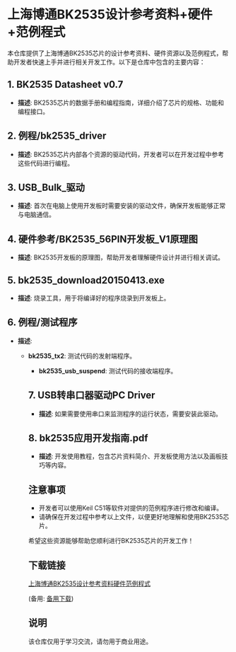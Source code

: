 # 上海博通BK2535设计参考资料+硬件+范例程式

本仓库提供了上海博通BK2535芯片的设计参考资料、硬件资源以及范例程式，帮助开发者快速上手并进行相关开发工作。以下是仓库中包含的主要内容：

## 1. BK2535 Datasheet v0.7
- **描述**: BK2535芯片的数据手册和编程指南，详细介绍了芯片的规格、功能和编程接口。

## 2. 例程/bk2535_driver
- **描述**: BK2535芯片内部各个资源的驱动代码，开发者可以在开发过程中参考这些代码进行编程。

## 3. USB_Bulk_驱动
- **描述**: 首次在电脑上使用开发板时需要安装的驱动文件，确保开发板能够正常与电脑通信。

## 4. 硬件参考/BK2535_56PIN开发板_V1原理图
- **描述**: BK2535开发板的原理图，帮助开发者理解硬件设计并进行相关调试。

## 5. bk2535_download20150413.exe
- **描述**: 烧录工具，用于将编译好的程序烧录到开发板上。

## 6. 例程/测试程序
- **描述**: 
  - **bk2535_tx2**: 测试代码的发射端程序。
    - **bk2535_usb_suspend**: 测试代码的接收端程序。

    ## 7. USB转串口器驱动PC Driver
    - **描述**: 如果需要使用串口来监测程序的运行状态，需要安装此驱动。

    ## 8. bk2535应用开发指南.pdf
    - **描述**: 开发使用教程，包含芯片资料简介、开发板使用方法以及画板技巧等内容。

    ## 注意事项
    - 开发者可以使用Keil C51等软件对提供的范例程序进行修改和编译。
    - 请确保在开发过程中参考以上文件，以便更好地理解和使用BK2535芯片。

    希望这些资源能够帮助您顺利进行BK2535芯片的开发工作！

    ## 下载链接
    [上海博通BK2535设计参考资料硬件范例程式](https://pan.quark.cn/s/215d05bcc8ac) 

    (备用: [备用下载](https://pan.baidu.com/s/1OhAUwV9Bn8WTGRH_dWlNUg?pwd=1234))

    ## 说明

    该仓库仅用于学习交流，请勿用于商业用途。

